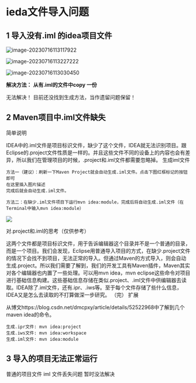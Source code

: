 # ieda文件导入问题

## **1 导入没有.iml 的idea项目文件**

![image-20230716113117922](D:\TyporaPhoto\image-20230716113117922.png)



![image-20230716113227222](D:\TyporaPhoto\image-20230716113227222.png)



![image-20230716113030450](D:\TyporaPhoto\image-20230716113030450.png)

**解决方法：** **从有.iml的文件中copy 一份**

无法解决！ 目前还没找到生成方法，当作遗留问题保留！





## **2 Maven项目中.iml文件缺失**

简单说明

IDEA中的.iml文件是项目标识文件，缺少了这个文件，IDEA就无法识别项目。跟Eclipse的.project文件性质是一样的。并且这些文件不同的设备上的内容也会有差异，所以我们在管理项目的时候，.project和.iml文件都需要忽略掉。
生成iml文件

    方法一（建议）：刷新一下Maven Project就会自动生成.iml文件。点击下图红框标记的按钮即可
    在这里插入图片描述
    完成后就会自动生成.iml文件。
    
    方法二：在缺少.iml文件项目下运行mvn idea:module，完成后将自动生成.iml文件（在Terminal中输入mvn idea:module）

![](D:\TyporaPhoto\image-20230716114644107.png)



对.project和.iml的思考（仅供参考）

这两个文件都是项目标识文件，用于告诉编辑器这个目录并不是一个普通的目录，而是一个项目。我们会发现，Eclipse用普通导入项目的方式，在缺少.project文件的情况下会找不到项目，无法正常的导入。但通过Maven的方式导入，则会自动生成.project。所以我们需要了解到，我们的开发工具有Maven插件，Maven其实对各个编辑器也内置了一些处理。可以用mvn idea，mvn eclipse这些命令对项目进行基础信息构建。这些基础信息存储在类似.project、.iml文件中供编辑器去读取。IDEA除了.iml文件，还有.ipr、.iws等。至于每个文件存储了些什么信息，IDEA又是怎么去读取的不打算做深一步研究。
（完）
扩展

从博文https://blog.csdn.net/dmcpxy/article/details/52522968中了解到几个maven idea的命令。

    生成.ipr文件: mvn idea:project
    生成.iws文件: mvn idea:workspace
    生成.iml文件: mvn idea:module
 

## 3 导入的项目无法正常运行

普通的项目文件 iml 文件丢失问题 暂时没法解决











